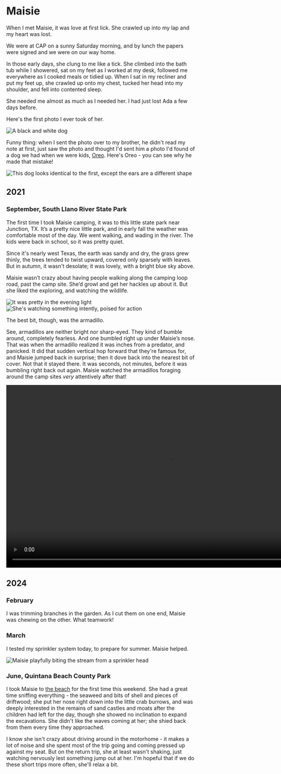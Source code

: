 # Maisie

When I met Maisie, it was love at first lick. She crawled up into my lap and my heart was lost.

We were at CAP on a sunny Saturday morning, and by lunch the papers were signed and we were on our way home.

In those early days, she clung to me like a tick. She climbed into the bath tub while I showered, sat on my feet as I worked at my desk, followed me everywhere as I cooked meals or tidied up. When I sat in my recliner and put my feet up, she crawled up onto my chest, tucked her head into my shoulder, and fell into contented sleep.

She needed me almost as much as I needed her. I had just lost Ada a few days before.

Here's the first photo I ever took of her.

<photo-gallery>
    <img src="/pages/pets/maisie/20210612_181022_(WebShare).jpg" title="Maisie, 2021" alt="A black and white dog">
</photo-gallery>

Funny thing: when I sent the photo over to my brother, he didn't read my note at first, just saw the photo and thought I'd sent him a photo I'd found of a dog we had when we were kids, [Oreo](/pets/oreo). Here's Oreo - you can see why he made that mistake!

<photo-gallery>
    <img src="/pages/pets//oreo/oreo8.jpg" title="Oreo, circa 1990" alt="This dog looks identical to the first, except the ears are a different shape">
</photo-gallery>

## 2021

### September, South Llano River State Park

The first time I took Maisie camping, it was to this little state park near Junction, TX. It’s a pretty nice little park, and in early fall the weather was comfortable most of the day. We went walking, and wading in the river. The kids were back in school, so it was pretty quiet.

Since it's nearly west Texas, the earth was sandy and dry, the grass grew thinly, the trees tended to twist upward, covered only sparsely with leaves. But in autumn, it wasn't desolate; it was lovely, with a bright blue sky above.

Maisie wasn’t crazy about having people walking along the camping loop road, past the camp site. She’d growl and get her hackles up about it. But she liked the exploring, and watching the wildlife.

<photo-gallery>
    <img src="/pages/pets/maisie/20020127_152041_(WebShare).jpg" 
        title="A nice little campground on the near side of west Texas" 
        alt="It was pretty in the evening light">
    <img src="/pages/pets/maisie/20020126_185050_(WebShare).jpg" 
        title="Maisie guarding her newly-claimed domain" 
        alt="She's watching something intently, poised for action">
</photo-gallery>

The best bit, though, was the armadillo.

See, armadillos are neither bright nor sharp-eyed. They kind of bumble around, completely fearless. And one bumbled right up under Maisie’s nose. That was when the armadillo realized it was inches from a predator, and panicked. It did that sudden vertical hop forward that they're famous for, and Maisie jumped back in surprise; then it dove back into the nearest bit of cover. Not that it stayed there. It was seconds, not minutes, before it was bumbling right back out again. Maisie watched the armadillos foraging around the camp sites *very* attentively after that!

<video width="864" height="486" controls>
    <source src="/pages/pets/maisie/20020127_184716_780p.mp4" type="video/mp4" title="Maisie and the Armadillo" alt="A short clip of the encounter">
</video>

## 2024

### February

I was trimming branches in the garden. As I cut them on one end, Maisie was chewing on the other. What teamwork!

### March

I tested my sprinkler system today, to prepare for summer. Maisie helped.

<photo-gallery>
    <img src="/pages/pets/maisie/20240331_183237(0)_(WebShare).jpg" alt="Maisie playfully biting the stream from a sprinkler head">
</photo-gallery>

### June, Quintana Beach County Park

I took Maisie to [the beach](/places/quintana/#june-2024) for the first time this weekend. She had a great time sniffing everything - the seaweed and bits of shell and pieces of driftwood; she put her nose right down into the little crab burrows, and was deeply interested in the remains of sand castles and moats after the children had left for the day, though she showed no inclination to expand the excavations. She didn't like the waves coming at her; she shied back from them every time they approached.

I know she isn't crazy about driving around in the motorhome - it makes a lot of noise and she spent most of the trip going and coming pressed up against my seat. But on the return trip, she at least wasn't shaking, just watching nervously lest something jump out at her. I'm hopeful that if we do these short trips more often, she'll relax a bit.